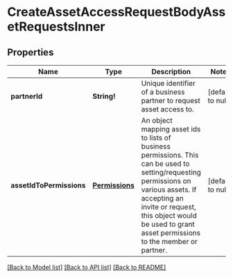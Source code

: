 # CreateAssetAccessRequestBodyAssetRequestsInner

## Properties
Name | Type | Description | Notes
------------ | ------------- | ------------- | -------------
**partnerId** | **String!** | Unique identifier of a business partner to request asset access to. | [default to null]
**assetIdToPermissions** | [**Permissions**](array.md) | An object mapping asset ids to lists of business permissions. This can be used to setting/requesting permissions on various assets. If accepting an invite or request, this object would be used to grant asset permissions to the member or partner.  | [default to null]

[[Back to Model list]](../README.md#documentation-for-models) [[Back to API list]](../README.md#documentation-for-api-endpoints) [[Back to README]](../README.md)



